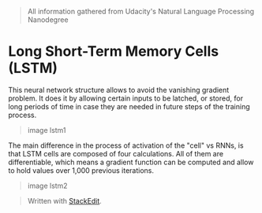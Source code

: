 > All information gathered from Udacity's Natural Language Processing Nanodegree

# Long Short-Term Memory Cells (LSTM)

This neural network structure allows to avoid the vanishing gradient problem. It does it by allowing certain inputs to be latched, or stored, for long periods of time in case they are needed in future steps of the training process.

> image lstm1

The main difference in the process of activation of the "cell" vs RNNs, is that LSTM cells are composed of four calculations. All of them are differentiable, which means a gradient function can be computed and allow to hold values over 1,000 previous iterations.

> image lstm2

> Written with [StackEdit](https://stackedit.io/).
<!--stackedit_data:
eyJoaXN0b3J5IjpbNzE0MzI4NTE1XX0=
-->